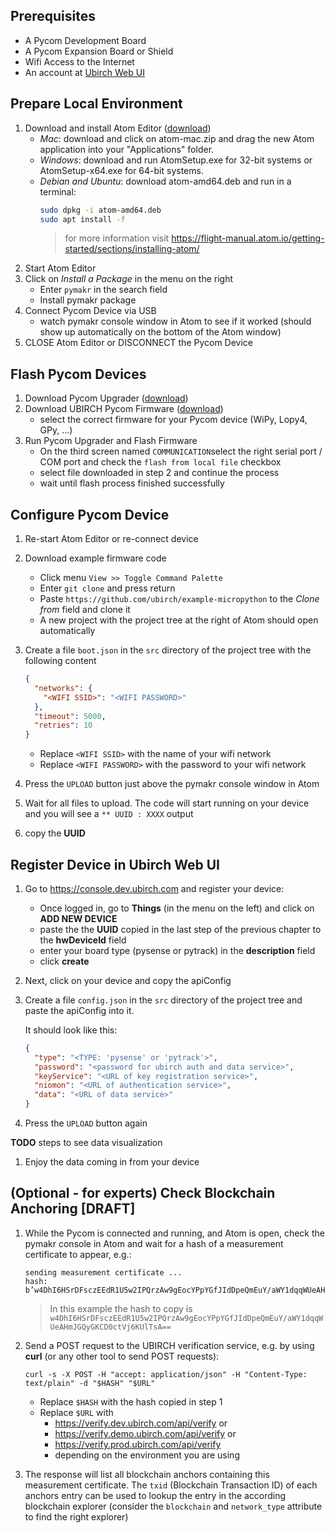 ## Prerequisites
* A Pycom Development Board
* A Pycom Expansion Board or Shield
* Wifi Access to the Internet
* An account at [Ubirch Web UI](https://console.dev.ubirch.com)

## Prepare Local Environment
1. Download and install Atom Editor ([download](https://atom.io/))
    * *Mac*: download and click on atom-mac.zip and drag the new Atom application into your "Applications" folder.
    * *Windows*: download and run AtomSetup.exe for 32-bit systems or AtomSetup-x64.exe for 64-bit systems.
    * *Debian and Ubuntu*: download atom-amd64.deb and run in a terminal:
      ```bash
      sudo dpkg -i atom-amd64.deb
      sudo apt install -f
      ```
      > for more information visit https://flight-manual.atom.io/getting-started/sections/installing-atom/
1. Start Atom Editor
1. Click on *Install a Package* in the menu on the right
     * Enter `pymakr` in the search field
     * Install pymakr package
1. Connect Pycom Device via USB
    * watch pymakr console window in Atom to see if it worked (should show up automatically on the bottom of the Atom window)
1. CLOSE Atom Editor or DISCONNECT the Pycom Device

## Flash Pycom Devices
1. Download Pycom Upgrader ([download](https://pycom.io/downloads/))
1. Download UBIRCH Pycom Firmware ([download](https://github.com/ubirch/example-micropython/releases/tag/pybytes-ed25519))
    * select the correct firmware for your Pycom device (WiPy, Lopy4, GPy, ...)
1. Run Pycom Upgrader and Flash Firmware
    * On the third screen named `COMMUNICATION`select the right serial port / COM port and check the `flash from local file` checkbox
    * select file downloaded in step 2 and continue the process
    * wait until flash process finished successfully

## Configure Pycom Device
1. Re-start Atom Editor or re-connect device
1. Download example firmware code
    * Click menu `View >> Toggle Command Palette`
    * Enter `git clone` and press return
    * Paste `https://github.com/ubirch/example-micropython` to the *Clone from* field and clone it
    * A new project with the project tree at the right of Atom should open automatically

1. Create a file `boot.json` in the `src` directory of the project tree with the following content
    ```json
    {
      "networks": {
        "<WIFI SSID>": "<WIFI PASSWORD>"
      },
      "timeout": 5000,
      "retries": 10
    }
    ```
    * Replace `<WIFI SSID>` with the name of your wifi network
    * Replace `<WIFI PASSWORD>` with the password to your wifi network
1. Press the `UPLOAD` button just above the pymakr console window in Atom
1. Wait for all files to upload. The code will start running on your device and you will see a `** UUID : XXXX` output
1. copy the **UUID**

## Register Device in Ubirch Web UI
1. Go to https://console.dev.ubirch.com and register your device:
    * Once logged in, go to **Things** (in the menu on the left) and click on **ADD NEW DEVICE**
    * paste the the **UUID** copied in the last step of the previous chapter to the **hwDeviceId** field
    * enter your board type (pysense or pytrack) in the **description** field
    * click **create**
1. Next, click on your device and copy the apiConfig
1. Create a file `config.json` in the `src` directory of the project tree and paste the apiConfig into it.

   It should look like this:
    ```json
    {
      "type": "<TYPE: 'pysense' or 'pytrack'>",
      "password": "<password for ubirch auth and data service>",
      "keyService": "<URL of key registration service>",
      "niomon": "<URL of authentication service>",
      "data": "<URL of data service>"
    }
    ```
1. Press the `UPLOAD` button again

**TODO** steps to see data visualization 

1. Enjoy the data coming in from your device

## (Optional - for experts) Check Blockchain Anchoring [DRAFT]
1. While the Pycom is connected and running, and Atom is open, check the pymakr console in Atom and wait for a hash of a measurement certificate to appear, e.g.:
    ```
    sending measurement certificate ...
    hash: b’w4DhI6HSrDFsczEEdR1U5w2IPQrzAw9gEocYPpYGfJIdDpeQmEuY/aWY1dqqWUeAHmJGQyGKCD0ctVj6KUlTsA==\n’
    ```
    > In this example the hash to copy is `w4DhI6HSrDFsczEEdR1U5w2IPQrzAw9gEocYPpYGfJIdDpeQmEuY/aWY1dqqWUeAHmJGQyGKCD0ctVj6KUlTsA==`

1. Send a POST request to the UBIRCH verification service, e.g. by using **curl** (or any other tool to send POST requests):
    ```
    curl -s -X POST -H "accept: application/json" -H "Content-Type: text/plain" -d "$HASH" "$URL"
    ```
    * Replace `$HASH` with the hash copied in step 1
    * Replace `$URL` with
        * https://verify.dev.ubirch.com/api/verify or
        * https://verify.demo.ubirch.com/api/verify or
        * https://verify.prod.ubirch.com/api/verify
        * depending on the environment you are using

1. The response will list all blockchain anchors containing this measurement certificate. The `txid` (Blockchain Transaction ID) of each anchors entry can be used to lookup the entry in the according blockchain explorer (consider the `blockchain` and `network_type` attribute to find the right explorer)
